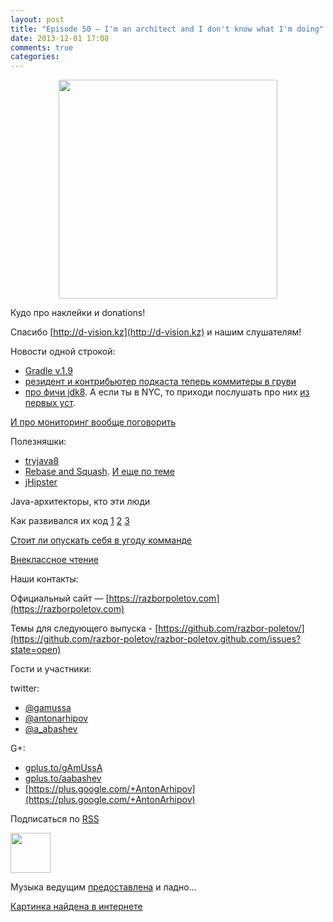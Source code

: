 ```yaml
---
layout: post
title: "Episode 50 — I'm an architect and I don't know what I'm doing"
date: 2013-12-01 17:08
comments: true
categories: 
---
```


<div class="separator" style="clear: both; text-align: center;">
<a href="https://razborpoletov.com/images/razbor_50_text.jpg" imageanchor="1" style="margin-left: 1em; margin-right: 1em;"><img border="0" height="350" src="https://razborpoletov.com/images/razbor_50_text.jpg" width="350" /></a>
</div>

Кудо про наклейки и donations!

Спасибо [http://d-vision.kz](http://d-vision.kz) и нашим слушателям!

Новости одной строкой:

* [Gradle v.1.9](http://www.gradle.org/docs/current/release-notes)
* [резидент и контрибьютер подкаста теперь коммитеры в груви](https://plus.google.com/117481599451076280717/posts/BTP38DW5Ugp)
* [про фичи jdk8](http://openjdk.java.net/projects/jdk8/features). А если ты в NYC, то приходи послушать про них [из первых уст](http://www.meetup.com/JavaSIG/events/151812822/).

[И про мониторинг вообще поговорить ](http://hirt.se/blog/?p=444)

Полезняшки:

* [tryjava8](http://tryjava8-t20.rhcloud.com/)
* [Rebase and Squash](http://rebaseandsqua.sh/). [И еще по теме](http://blogs.atlassian.com/2013/10/git-team-workflows-merge-or-rebase/)
* [jHipster](http://jhipster.github.io/)

Java-архитекторы, кто эти люди 

Как развивался их код [1](http://www.willa.me/2013/11/the-six-most-common-species-of-code.html) [2](http://www.ariel.com.au/jokes/The_Evolution_of_a_Programmer.html) [3](http://www.willamette.edu/~fruehr/haskell/evolution.html) 

[Стоит ли опускать себя в угоду комманде](http://arstechnica.com/information-technology/2013/09/if-my-team-has-low-skill-should-i-reduce-the-difficulty-level-of-my-code/
) 

[Внеклассное чтение](http://www.siliconrus.com/2013/10/remote/)

Наши контакты:

Официальный сайт — [https://razborpoletov.com](https://razborpoletov.com)

Темы для следующего выпуска - [https://github.com/razbor-poletov/](https://github.com/razbor-poletov/razbor-poletov.github.com/issues?state=open)

Гости и участники:

twitter: 

 * [@gamussa](https://twitter.com/#!/gamussa)
 * [@antonarhipov](https://twitter.com/#!/antonarhipov)
 * [@a_abashev](https://twitter.com/#!/a_abashev)

G+:

 * [gplus.to/gAmUssA](http://gplus.to/gAmUssA) 
 * [gplus.to/aabashev](http://gplus.to/aabashev) 
 * [https://plus.google.com/+AntonArhipov](https://plus.google.com/+AntonArhipov) 

<!-- player goes here-->

<audio preload="none">
   <source src="http://traffic.libsyn.com/razborpoletov/razbor_50.mp3" type="audio/mp3" />
   Your browser does not support the audio tag.
</audio>

Подписаться по [RSS](http://feeds.feedburner.com/razbor-podcast)

<!-- episode file link goes here-->
<a href="http://traffic.libsyn.com/razborpoletov/razbor_50.mp3" imageanchor="1" style="clear: left; margin-bottom: 1em; margin-left: auto; margin-right: 2em;"><img border="0" height="64" src="https://razborpoletov.com/images/mp3.png" width="64" /></a>

Музыка ведущим [предоставлена](http://www.audiobank.fm/single-music/27/111/More-And-Less/) и ладно...

[Картинка найдена в интернете](http://richardhuante.deviantart.com/art/Sexy-Architect-334903123)
